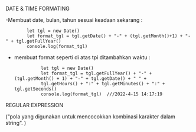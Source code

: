 DATE & TIME FORMATING


-Membuat date, bulan, tahun sesuai keadaan sekarang :

			let tgl = new Date()
			let format_tgl = tgl.getDate() + "-" + (tgl.getMonth()+1) + "-" + tgl.getFullYear()
			console.log(format_tgl)

- membuat format seperti di atas tpi ditambahkan waktu :


				let tgl = new Date()
				let format_tgl = tgl.getFullYear() + "-" + (tgl.getMonth() + 1) + "-" + tgl.getDate() + " " + 
				tgl.getHours() + ":" + tgl.getMinutes() + ":" + tgl.getSeconds() 
				console.log(format_tgl)  ///2022-4-15 14:17:19
				
				
REGULAR EXPRESSION

(“pola yang digunakan untuk mencocokkan kombinasi karakter dalam string”. )
